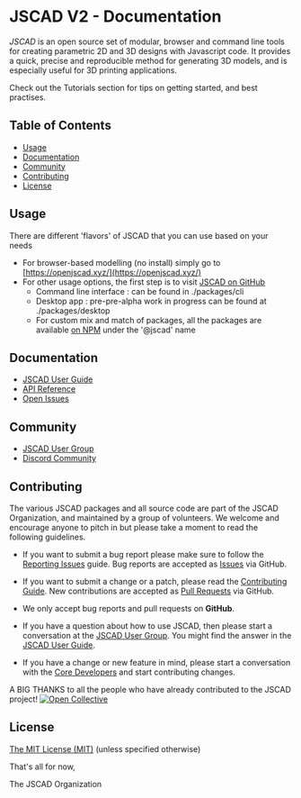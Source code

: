 # JSCAD V2 - Documentation

*JSCAD* is an open source set of modular, browser and command line tools for creating parametric 2D and 3D designs with Javascript code. It provides a quick, precise and reproducible method for generating 3D models, and is especially useful for 3D printing applications.

Check out the Tutorials section for tips on getting started, and best practises. 

## Table of Contents

- [Usage](#usage)
- [Documentation](#documentation)
- [Community](#community)
- [Contributing](#contributing)
- [License](#license)

## Usage

There are different 'flavors' of JSCAD that you can use based on your needs
- For browser-based modelling (no install) simply go to [https://openjscad.xyz/](https://openjscad.xyz/)
- For other usage options, the first step is to visit [JSCAD on GitHub](https://github.com/jscad/OpenJSCAD.org/)
  * Command line interface : can be found in ./packages/cli
  * Desktop app : pre-pre-alpha work in progress can be found  at ./packages/desktop
  * For custom mix and match of packages, all the packages are available [on NPM](https://www.npmjs.com/search?q=%40jscad) under the '@jscad' name

## Documentation

* [JSCAD User Guide](https://openjscad.xyz/guide.html)
* [API Reference](https://openjscad.xyz/docs/)
* [Open Issues](https://openjscad.xyz/issues.html)

## Community

* [JSCAD User Group](https://openjscad.xyz/forum.html)
* [Discord Community](https://openjscad.xyz/discord.html)

## Contributing

The various JSCAD packages and all source code are part of the JSCAD Organization, and maintained by a group of volunteers.
We welcome and encourage anyone to pitch in but please take a moment to read the following guidelines.

* If you want to submit a bug report please make sure to follow the [Reporting Issues](https://github.com/jscad/OpenJSCAD.org/wiki/Reporting-Issues) guide. Bug reports are accepted as [Issues](https://github.com/jscad/OpenJSCAD.org/issues/) via GitHub.

* If you want to submit a change or a patch, please read the [Contributing Guide](https://github.com/jscad/OpenJSCAD.org/blob/master/CONTRIBUTING.md). New contributions are accepted as [Pull Requests](https://github.com/jscad/OpenJSCAD.org/pulls/) via GitHub.

* We only accept bug reports and pull requests on **GitHub**.

* If you have a question about how to use JSCAD, then please start a conversation at the [JSCAD User Group](https://openjscad.xyz/forum.html). You might find the answer in the [JSCAD User Guide](https://openjscad.xyz/guide.html).

* If you have a change or new feature in mind, please start a conversation with the [Core Developers](https://openjscad.xyz/forum.html) and start contributing changes.

A BIG THANKS to all the people who have already contributed to the JSCAD project!
<a href="https://github.com/jscad/OpenJSCAD.org/graphs/contributors"><img src="https://opencollective.com/openjscad/contributors.svg?width=890" alt="Open Collective"></a>

## License

[The MIT License (MIT)](https://github.com/jscad/OpenJSCAD.org/blob/master/LICENSE)
(unless specified otherwise)

That's all for now,

The JSCAD Organization
